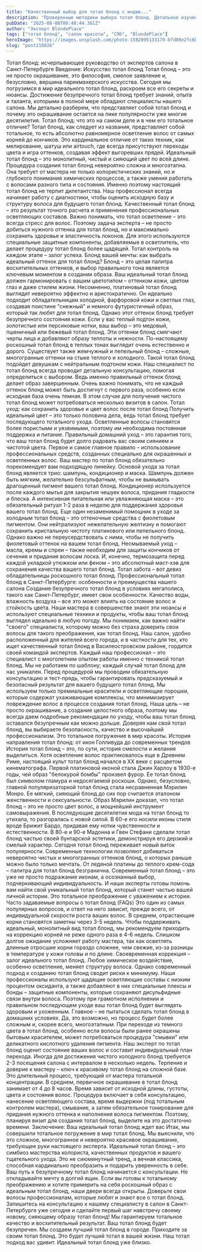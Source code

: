 ```yaml
---
title: "Качественный выбор для тотал блонд с индив..."
description: "Проверенные методики выбора тотал блонд. Детальное изучение преимуществ и недостатков. Сделайте правильный выбор с помощью наших экспертов. Эксклюзивные предложе..."
pubDate: "2025-08-08T00:48:44.361Z"
author: "Эксперт BlondePlace"
tags: ["тотал блонд", "салон красоты", "СПб", "BlondePlace"]
heroImage: "https://images.unsplash.com/photo-1582095133179-bfd08e2fc6b3?q=80&w=800&auto=format&fit=crop"
slug: "post210026"
---
```


Тотал блонд: исчерпывающее руководство от экспертов салона в Санкт-Петербурге Введение: Искусство тотал блонд Тотал блонд – это не просто окрашивание, это философия, смелое заявление и, безусловно, вершина парикмахерского искусства. Сегодня мы погрузимся в мир идеального тотал блонд, раскроем все его секреты и нюансы. Достижение безупречного тотал блонд требует знаний, опыта и таланта, которыми в полной мере обладают специалисты нашего салона. Мы детально разберем, что представляет собой тотал блонд и почему это окрашивание остается на пике популярности уже многие десятилетия. Тотал блонд: что это на самом деле и в чем его тотальное отличие? Тотал блонд, как следует из названия, представляет собой тотальное, то есть абсолютно равномерное осветление волос от самых корней до кончиков. Это кардинальное отличие от таких техник, как мелирование, шатуш или airtouch, где всегда присутствуют переходы цвета и игра оттенков, создавая эффект выгоревших прядей. Идеальный тотал блонд – это монолитный, чистый и сияющий цвет по всей длине. Процедура создания тотал блонд невероятно сложна и многоэтапна. Она требует от мастера не только колористических знаний, но и глубокого понимания химических процессов, а также умения работать с волосами разного типа и состояния. Именно поэтому настоящий тотал блонд не терпит дилетантства. Наш профессионал всегда начинает работу с диагностики, чтобы оценить исходную базу и структуру волоса для будущего тотал блонд. Качественный тотал блонд – это результат точного расчета и применения профессиональных осветляющих составов. Важно понимать, что тотал осветление – это всегда стресс для волос. Поэтому задача эксперта – не просто добиться нужного оттенка для тотал блонд, но и максимально сохранить здоровье и эластичность локонов. Для этого используются специальные защитные компоненты, добавляемые в осветлитель, что делает процедуру тотал блонд более щадящей. Тотал контроль на каждом этапе – залог успеха. Блонд вашей мечты: как выбрать идеальный оттенок для тотал блонд? Блонд – это целая палитра восхитительных оттенков, и выбор правильного тона является ключевым моментом в создании образа. Ваш идеальный тотал блонд должен гармонировать с вашим цветотипом – оттенком кожи, цветом глаз и даже стилем жизни. Несомненно, платиновый тотал блонд выглядит невероятно эффектно и аристократично. Он идеально подходит обладательницам холодной, фарфоровой кожи и светлых глаз, создавая поистине "снежный" и немного футуристичный образ, который так любят для тотал блонд. Однако этот оттенок блонд требует безупречного состояния кожи. Если у вас теплый подтон кожи, золотистые или персиковые нотки, ваш выбор – это медовый, пшеничный или бежевый тотал блонд. Эти оттенки блонд смягчают черты лица и добавляют образу теплоты и нежности. По-настоящему роскошный тотал блонд в теплых тонах выглядит очень естественно и дорого. Существует также жемчужный и пепельный блонд – сложные, многогранные оттенки на стыке теплого и холодного. Такой тотал блонд подойдет девушкам с нейтральным подтоном кожи. Наш специалист по тотал блонд всегда проводит детальную консультацию, помогая определиться с выбором. Ведь именно правильный оттенок блонд делает образ завершенным. Очень важно понимать, что не каждый оттенок блонд может быть достигнут с первого раза, особенно если исходная база очень темная. В этом случае для получения чистого тотал блонд может потребоваться несколько визитов в салон. Тотал уход: как сохранить здоровье и цвет волос после тотал блонд Получить идеальный цвет – это только половина дела, ведь тотал блонд требует последующего тотального ухода. Осветленные волосы становятся более пористыми и уязвимыми, поэтому им необходима постоянная поддержка и питание. Правильный домашний уход – это гарантия того, что ваш тотал блонд будет долго радовать вас своим сиянием и чистотой цвета. Первое и самое главное правило – использование профессиональных средств, созданных специально для окрашенных и осветленных волос. Ваш мастер по тотал блонд обязательно порекомендует вам подходящую линейку. Основой ухода за тотал блонд является трио: шампунь, кондиционер и маска. Шампунь должен быть мягким, желательно безсульфатным, чтобы не вымывать драгоценный пигмент вашего тотал блонд. Кондиционер используется после каждого мытья для закрытия чешуек волоса, придания гладкости и блеска. А интенсивная питательная или увлажняющая маска – это обязательный ритуал 1-2 раза в неделю для поддержания здоровья вашего тотал блонд. Еще один незаменимый помощник в уходе за холодным тотал блонд – это оттеночные средства с фиолетовым пигментом. Они нейтрализуют нежелательную желтизну и помогают сохранить кристальную чистоту платинового или пепельного блонд. Однако важно не переусердствовать с ними, чтобы не получить фиолетовый оттенок на вашем тотал блонд. Несмываемый уход – масла, кремы и спреи – также необходим для защиты кончиков от сечения и придания волосам лоска. И, конечно, термозащита перед каждой укладкой утюжком или феном – это абсолютный маст-хэв для сохранения качества вашего тотал блонд. Тотал забота – вот девиз обладательницы роскошного тотал блонд. Профессиональный тотал блонд в Санкт-Петербурге: особенности и преимущества нашего салона Создание безупречного тотал блонд в условиях мегаполиса, такого как Санкт-Петербург, имеет свои особенности. Качество воды, влажность воздуха – все это может влиять на состояние волос и стойкость цвета. Наши мастера в совершенстве знают эти нюансы и используют специальные техники и продукты, чтобы ваш тотал блонд выглядел идеально в любую погоду. Мы понимаем, как важно найти "своего" специалиста, которому можно без страха доверить свои волосы для такого преображения, как тотал блонд. Наш салон, удобно расположенный для жителей всего города, и в частности для тех, кто ищет качественный тотал блонд в Василеостровском районе, гордится своей командой экспертов. Каждый наш профессионал – это специалист с многолетним опытом работы именно с техникой тотал блонд. Мы не работаем по шаблону; каждый случай тотал блонд для нас уникален. Перед процедурой мы проводим обязательную консультацию и тест-прядь, чтобы гарантировать предсказуемый и безопасный результат для вашего будущего тотал блонд. Мы используем только премиальные красители и осветляющие порошки, которые содержат ухаживающие комплексы, что минимизирует повреждение волос в процессе создания тотал блонд. Наша цель – не просто окрашивание, а создание целостного образа, поэтому мы всегда даем подробные рекомендации по уходу, чтобы ваш тотал блонд оставался безупречным как можно дольше. Доверяя нам свой тотал блонд, вы выбираете безопасность, качество и высочайший профессионализм. Это тотальное погружение в мир красоты. История направления тотал блонд: от икон Голливуда до современных трендов История тотал блонд – это, по сути, история смелости и желания выделиться. Хотя осветление волос практиковалось еще в Древнем Риме, настоящий культ тотал блонд начался в XX веке с расцветом кинематографа. Первой платиновой иконой стала Джин Харлоу в 1930-е годы, чей образ "белокурой бомбы" произвел фурор. Ее тотал блонд был символом гламура и недосягаемой роскоши. Однако, безусловно, главной популяризаторкой тотал блонд стала несравненная Мэрилин Монро. Ее мягкий, сияющий блонд до сих пор считается эталоном женственности и сексуальности. Образ Мэрилин доказал, что тотал блонд – это не просто цвет волос, а мощнейший инструмент самовыражения. В последующие десятилетия мода на тотал блонд то утихала, то разгоралась с новой силой. В 60-е его носили иконы стиля вроде Брижит Бардо, придавая ему нотки чувственности и естественности. В 80-е и 90-е Мадонна и Гвен Стефани сделали тотал блонд частью своей бунтарской эстетики, демонстрируя его дерзкий и смелый характер. Сегодня тотал блонд переживает новый виток популярности. Современные технологии позволяют добиваться невероятно чистых и многогранных оттенков блонд, о которых раньше можно было только мечтать. От ледяной платины до теплого крем-сода – палитра для тотал блонд безгранична. Современный тотал блонд – это уже не просто подражание иконам, а осознанный выбор, подчеркивающий индивидуальность. И наши эксперты готовы помочь вам найти свой уникальный тотал блонд, который станет частью вашей личной истории. Это тотальное преображение с уважением к истории. Часто задаваемые вопросы о тотал блонд (FAQs) Это один из самых популярных вопросов, и ответ на него зависит, прежде всего, от индивидуальной скорости роста ваших волос. В среднем, отрастающие корни становятся заметны через 3-5 недель. Чтобы поддерживать идеальный, монолитный вид тотал блонд, мы рекомендуем приходить на коррекцию корней не реже одного раза в 4-6 недель. Слишком долгое ожидание усложняет работу мастера, так как осветлять длинные отросшие корни гораздо сложнее, чем свежие, из-за разницы в температуре у кожи головы и по длине. Своевременная коррекция – залог идеального тотал блонд. Любое химическое воздействие, особенно осветление, меняет структуру волоса. Однако современный подход к созданию тотал блонд сводит риски к минимуму. Наши профессионалы используют щадящие осветляющие составы с низким процентом оксиданта, а также добавляют в них специальные плексы и бонды – защитные компоненты, которые сохраняют дисульфидные связи внутри волоса. Поэтому при грамотном исполнении и правильном последующем уходе ваш тотал блонд будет выглядеть здоровым и ухоженным. Главное – не пытаться сделать тотал блонд в домашних условиях. Да, это возможно, но процесс будет более сложным и, скорее всего, многоэтапным. При переходе из темного цвета в тотал блонд, особенно если волосы были ранее окрашены бытовым красителем, может потребоваться процедура "смывки" или деликатного кислотного удаления пигмента. Наш эксперт по тотал блонд оценит состояние ваших волос и составит индивидуальный план перехода. Иногда для достижения чистого холодного блонд требуется 2-3 посещения салона с интервалом в несколько недель. Терпение и доверие к мастеру – ключ к красивому тотал блонд на сложной базе. Это длительный процесс, требующий от мастера тотальной концентрации. В среднем, первичное окрашивание в тотал блонд занимает от 4 до 8 часов. Время зависит от исходной длины, густоты, цвета и состояния волос. Процедура включает в себя консультацию, нанесение осветляющего состава, время выдержки (под тотальным контролем мастера), смывание, а затем обязательное тонирование для придания нужного оттенка и наполнения волоса пигментом. Поэтому, планируя визит для создания тотал блонд, выделите на это достаточно времени. Заключение: Ваш идеальный тотал блонд ждет вас Итак, мы совершили тотальное погружение в мир тотал блонд. Мы выяснили, что это сложное, многогранное и невероятно красивое окрашивание, требующее руки настоящего эксперта. Идеальный тотал блонд – это симбиоз мастерства колориста, качественных продуктов и вашего тщательного ухода. Это не сиюминутный тренд, а вечная классика, способная кардинально преобразить и подарить уверенность в себе. Ваш путь к безупречному тотал блонд начинается с консультации. Не откладывайте мечту в долгий ящик. Если вы готовы к тотальному преображению и хотите примерить на себя роскошный образ с идеальным тотал блонд, наши двери всегда открыты. Доверьте свои волосы профессионалам, которые любят и знают все о тотал блонд. Запишитесь на консультацию к нашему специалисту в салон в Санкт-Петербурге уже сегодня и сделайте первый шаг навстречу своему новому, сияющему образу тотал блонд! Мы гарантируем тотальное качество и восхитительный результат. Ваш тотал блонд будет безупречен. Мы создаем лучший тотал блонд в городе. Приходите за своим тотал блонд. Это будет лучший тотал в вашей жизни. Наш тотал подход вас удивит. Идеальный тотал блонд уже близко.